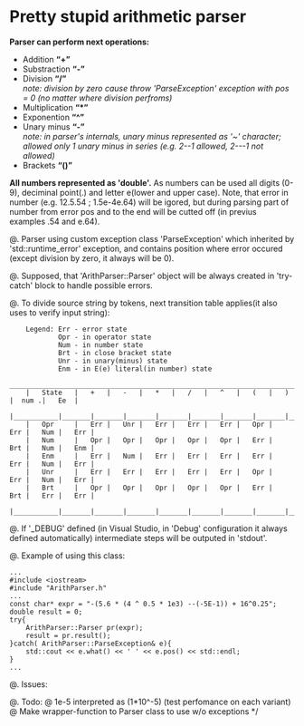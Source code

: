 <h1>Pretty stupid arithmetic parser</h1>
<strong>Parser can perform next operations:</strong>
<ul>
	<li>Addition <b><q>+</q></b></li>
	<li>Substraction <b><q>-</q></b></li>
	<li>Division <b><q>/</q></b> <em><br>note: division by zero cause throw 'ParseException' exception with pos = 0 (no matter where division perfroms)</em></li>
	<li>Multiplication <b><q>*</q></b></li>
	<li>Exponention <b><q>^</b></q></li>	
	<li>Unary minus <b><q>-</b></q>	<em><br>note: in parser's internals, unary minus represented as '~' character; allowed only 1 unary minus in series (e.g. 2--1 allowed, 2---1 not allowed)</em></li>
	<li>Brackets <b><q>()</q></b></li>
</ul>
<p><b>All numbers represented as 'double'.</b> As numbers can be used all digits (0-9), deciminal point(.) and letter e(lower and upper case). Note, that error in number (e.g. 12.5.54 ; 1.5e-4e.64) will be igored, but during parsing part of number from error pos and to the end will be cutted off (in previus examples .54 and e.64).</p>

@. Parser using custom exception class 'ParseException' which inherited by 'std::runtime_error' exception, 
	and contains position where error occured (except division by zero, it always will be 0).

@. Supposed, that 'ArithParser::Parser' object will be always created in 'try-catch' block to handle 
	possible errors.

@. To divide source string by tokens, next transition table applies(it also uses to verify input string):

		Legend:	Err	- error state
				Opr	- in operator state
				Num	- in number state
				Brt	- in close bracket state
				Unr	- in unary(minus) state
				Enm - in E(e) literal(in number) state
		 ___________________________________________________________________________________
		|	State	|	+	|	-	|	*	|	/	|	^	|	(	|	)	|  num .|	Ee	|
		|___________|_______|_______|_______|_______|_______|_______|_______|_______|_______|
		|	Opr		|	Err	|	Unr	|	Err	|	Err	|	Err	|	Opr	|	Err	|	Num	|	Err	|
		|	Num		|	Opr	|	Opr	|	Opr	|	Opr	|	Opr	|	Err	|	Brt	|	Num	|	Enm	|
		|	Enm		|	Err	|	Num	|	Err	|	Err	|	Err	|	Err	|	Err	|	Num	|	Err	|
		|	Unr		|	Err	|	Err	|	Err	|	Err	|	Err	|	Opr	|	Err	|	Num	|	Err	|	
		|	Brt		|	Opr	|	Opr	|	Opr	|	Opr	|	Opr	|	Err	|	Brt	|	Err	|	Err	|
		|___________|_______|_______|_______|_______|_______|_______|_______|_______|_______|
		
@. If '_DEBUG' defined (in Visual Studio, in 'Debug' configuration it always defined automatically)
	intermediate steps will be outputed in 'stdout'.

@. Example of using this class:
	
	...
	#include <iostream>
	#include "ArithParser.h"
	...
	const char* expr = "-(5.6 * (4 ^ 0.5 * 1e3) --(-5E-1)) + 16^0.25";
	double result = 0;
	try{
		ArithParser::Parser pr(expr);
		result = pr.result();
	}catch( ArithParser::ParseException& e){
		std::cout << e.what() << ' ' << e.pos() << std::endl;
	}
	...
		
@. Issues:

@. Todo:
	@ 1e-5 interpreted as (1*10^-5) (test perfomance on each variant)
	@ Make wrapper-function to Parser class to use w/o exceptions
*/	
